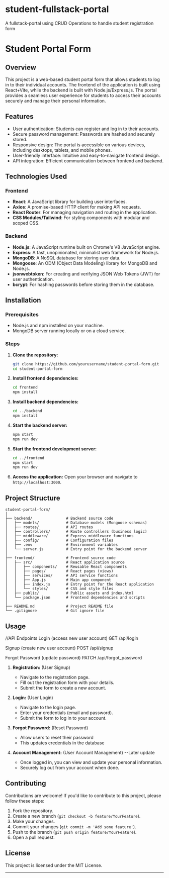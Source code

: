 # student-fullstack-portal
A fullstack-portal using CRUD Operations to handle student registration form

# Student Portal Form

## Overview

This project is a web-based student portal form that allows students to log in to their individual accounts. The frontend of the application is built using React+Vite, while the backend is built with Node.js/Express.js. The portal provides a seamless user experience for students to access their accounts securely and manage their personal information.

## Features

- User authentication: Students can register and log in to their accounts.
- Secure password management: Passwords are hashed and securely stored.
- Responsive design: The portal is accessible on various devices, including desktops, tablets, and mobile phones.
- User-friendly interface: Intuitive and easy-to-navigate frontend design.
- API integration: Efficient communication between frontend and backend.

## Technologies Used

### Frontend

- **React**: A JavaScript library for building user interfaces.
- **Axios**: A promise-based HTTP client for making API requests.
- **React Router**: For managing navigation and routing in the application.
- **CSS Modules/Tailwind**: For styling components with modular and scoped CSS.

### Backend

- **Node.js**: A JavaScript runtime built on Chrome's V8 JavaScript engine.
- **Express**: A fast, unopinionated, minimalist web framework for Node.js.
- **MongoDB**: A NoSQL database for storing user data.
- **Mongoose**: An ODM (Object Data Modeling) library for MongoDB and Node.js.
- **jsonwebtoken**: For creating and verifying JSON Web Tokens (JWT) for user authentication.
- **bcrypt**: For hashing passwords before storing them in the database.

## Installation

### Prerequisites

- Node.js and npm installed on your machine.
- MongoDB server running locally or on a cloud service.

### Steps

1. **Clone the repository:**
   ```sh
   git clone https://github.com/yourusername/student-portal-form.git
   cd student-portal-form
   ```

2. **Install frontend dependencies:**
   ```sh
   cd frontend
   npm install
   ```

3. **Install backend dependencies:**
   ```sh
   cd ../backend
   npm install
   ```

4. **Start the backend server:**
   ```sh
   npm start
   npm run dev
   ```

6. **Start the frontend development server:**
   ```sh
   cd ../frontend
   npm start
   npm run dev
   ```

7. **Access the application:**
   Open your browser and navigate to `http://localhost:3000`.

## Project Structure

```
student-portal-form/
│
├── backend/               # Backend source code
│   ├── models/            # Database models (Mongoose schemas)
│   ├── routes/            # API routes
│   ├── controllers/       # Route controllers (business logic)
│   ├── middleware/        # Express middleware functions
│   ├── config/            # Configuration files
│   ├── .env               # Environment variables
│   └── server.js          # Entry point for the backend server
│
├── frontend/              # Frontend source code
│   ├── src/               # React application source
│   │   ├── components/    # Reusable React components
│   │   ├── pages/         # React pages (views)
│   │   ├── services/      # API service functions
│   │   ├── App.js         # Main app component
│   │   ├── index.js       # Entry point for the React application
│   │   └── styles/        # CSS and style files
│   ├── public/            # Public assets and index.html
│   └── package.json       # Frontend dependencies and scripts
│
├── README.md              # Project README file
└── .gitignore             # Git ignore file
```

## Usage
//API Endpoints
Login (access new user account)
GET /api/login

Signup (create new user account)
POST /api/signup

Forgot Password (update password)
PATCH /api/forgot_password


1. **Registration:** (User Signup)
   - Navigate to the registration page.
   - Fill out the registration form with your details.
   - Submit the form to create a new account.

2. **Login:** (User Login)
   - Navigate to the login page.
   - Enter your credentials (email and password).
   - Submit the form to log in to your account.

3. **Forgot Password:** (Reset Password)
   - Allow users to reset their password
   - This updates credentials in the database

4. **Account Management:** (User Account Management) --Later update
   - Once logged in, you can view and update your personal information.
   - Securely log out from your account when done.

## Contributing

Contributions are welcome! If you'd like to contribute to this project, please follow these steps:

1. Fork the repository.
2. Create a new branch (`git checkout -b feature/YourFeature`).
3. Make your changes.
4. Commit your changes (`git commit -m 'Add some feature'`).
5. Push to the branch (`git push origin feature/YourFeature`).
6. Open a pull request.

## License

This project is licensed under the MIT License.

---

